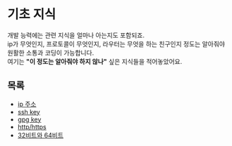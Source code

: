 # 기초 지식
개발 능력에는 관련 지식을 얼마나 아는지도 포함되죠.  
ip가 무엇인지, 프로토콜이 무엇인지, 라우터는 무엇을 하는 친구인지 정도는 알아줘야 원활한 소통과 코딩이 가능합니다.  
여기는 **"이 정도는 알아줘야 하지 않나"** 싶은 지식들을 적어놓았어요.
## 목록
- [ip 주소](ip_address.md)
- [ssh key](ssh_key.md)
- [gpg key](gpg_key.md)
- [http/https](https.md)
- [32비트와 64비트](x86_64.md)